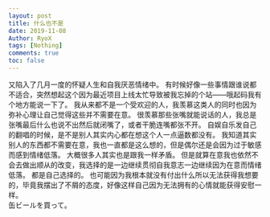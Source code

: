 ```yaml
---
layout: post
title: 什么也不是
date: 2019-11-08
Author: RyoX
tags: [Nothing]
comments: true
toc: false
---
```


又陷入了几月一度的怀疑人生和自我厌恶情绪中。
有时候好像一些事情跟谁说都不适合，突然想起这个因为最近项目上线太忙导致被我忘掉的个站——哦起码我有个地方能说一下了。
我从来都不是一个受欢迎的人，我羡慕这类人的同时也因为弥补心理让自己觉得这些并不需要在意。
很羡慕那些张嘴就能说话的人，我总是张嘴最后什么也说不出然后就闭嘴了，或者干脆连嘴都张不开。
自娱自乐发自己的翻唱的时候，是不是别人其实内心都在想这个人一点逼数都没有。
我知道其实别人的东西都不需要在意，我也一直都是这么想的，但是偶尔还是会因为过于敏感而感到情绪低落。
大概很多人其实也是跟我一样矛盾。
但是就算在意我也依然不会去做出顺从的改变，我选择的是一边继续贯彻自我意志一边继续因为在意而情绪低落。
都是自己选择的。
也可能因为我根本就没有付出什么所以无法获得我想要的，毕竟我摆出了不屑的态度，好像这样自己因为无法拥有的心情就能获得安慰一样。  
缶ビールを買って。
